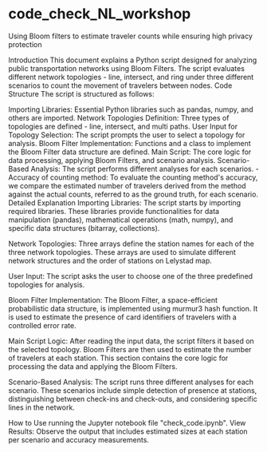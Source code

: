 # code_check_NL_workshop
Using Bloom filters to estimate traveler counts while ensuring high privacy protection

Introduction
This document explains a Python script designed for analyzing public transportation networks using Bloom Filters. The script evaluates different network topologies - line, intersect, and ring under three different scenarios to count the movement of travelers between nodes. Code Structure The script is structured as follows:

Importing Libraries: Essential Python libraries such as pandas, numpy, and others are imported.
Network Topologies Definition: Three types of topologies are defined - line, intersect, and multi paths.
User Input for Topology Selection: The script prompts the user to select a topology for analysis.
Bloom Filter Implementation: Functions and a class to implement the Bloom Filter data structure are defined.
Main Script: The core logic for data processing, applying Bloom Filters, and scenario analysis.
Scenario-Based Analysis: The script performs different analyses for each scenarios. -Accuracy of counting method: To evaluate the counting method's accuracy, we compare the estimated number of travelers derived from the method against the actual counts, referred to as the ground truth, for each scenario.
Detailed Explanation
Importing Libraries: The script starts by importing required libraries. These libraries provide functionalities for data manipulation (pandas), mathematical operations (math, numpy), and specific data structures (bitarray, collections).

Network Topologies: Three arrays define the station names for each of the three network topologies. These arrays are used to simulate different network structures and the order of stations on Lelystad map.

User Input: The script asks the user to choose one of the three predefined topologies for analysis.

Bloom Filter Implementation: The Bloom Filter, a space-efficient probabilistic data structure, is implemented using murmur3 hash function. It is used to estimate the presence of card identifiers of travelers with a controlled error rate.

Main Script Logic: After reading the input data, the script filters it based on the selected topology. Bloom Filters are then used to estimate the number of travelers at each station. This section contains the core logic for processing the data and applying the Bloom Filters.

Scenario-Based Analysis: The script runs three different analyses for each scenario. These scenarios include simple detection of presence at stations, distinguishing between check-ins and check-outs, and considering specific lines in the network.

How to Use
running the Jupyter notebook file "check_code.ipynb". View Results: Observe the output that includes estimated sizes at each station per scenario and accuracy measurements.
